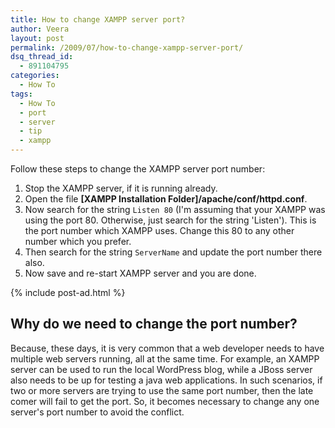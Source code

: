 ```yaml
---
title: How to change XAMPP server port?
author: Veera
layout: post
permalink: /2009/07/how-to-change-xampp-server-port/
dsq_thread_id:
  - 891104795
categories:
  - How To
tags:
  - How To
  - port
  - server
  - tip
  - xampp
---
```


Follow these steps to change the XAMPP server port number:

1.  Stop the XAMPP server, if it is running already.
2.  Open the file **[XAMPP Installation Folder]/apache/conf/httpd.conf**.
3.  Now search for the string `Listen 80` (I'm assuming that your XAMPP was using the port 80. Otherwise, just search for the string 'Listen'). This is the port number which XAMPP uses. Change this 80 to any other number which you prefer.
4.  Then search for the string `ServerName` and update the port number there also.
5.  Now save and re-start XAMPP server and you are done.

{% include post-ad.html %}

## Why do we need to change the port number? 

Because, these days, it is very common that a web developer needs to have multiple web servers running, all at the same time. For example, an XAMPP server can be used to run the local WordPress blog, while a JBoss server also needs to be up for testing a java web applications. In such scenarios, if two or more servers are trying to use the same port number, then the late comer will fail to get the port. So, it becomes necessary to change any one server's port number to avoid the conflict.